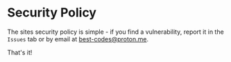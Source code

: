 # Security Policy

The sites security policy is simple - if you find a vulnerability, report it in
the `Issues` tab or by email at best-codes@proton.me.

That's it!
